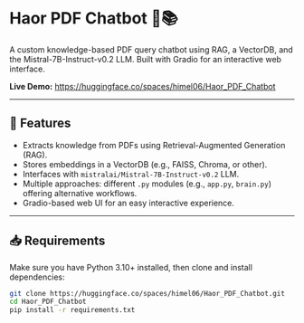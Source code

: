 # Haor PDF Chatbot 🌊📚

A custom knowledge-based PDF query chatbot using RAG, a VectorDB, and the Mistral-7B-Instruct-v0.2 LLM. Built with Gradio for an interactive web interface.  

**Live Demo:** https://huggingface.co/spaces/himel06/Haor_PDF_Chatbot

---

## 🔧 Features

- Extracts knowledge from PDFs using Retrieval-Augmented Generation (RAG).
- Stores embeddings in a VectorDB (e.g., FAISS, Chroma, or other).
- Interfaces with `mistralai/Mistral-7B-Instruct-v0.2` LLM.
- Multiple approaches: different `.py` modules (e.g., `app.py`, `brain.py`) offering alternative workflows.
- Gradio-based web UI for an easy interactive experience.

---

## 📥 Requirements

Make sure you have Python 3.10+ installed, then clone and install dependencies:

```bash
git clone https://huggingface.co/spaces/himel06/Haor_PDF_Chatbot.git
cd Haor_PDF_Chatbot
pip install -r requirements.txt


